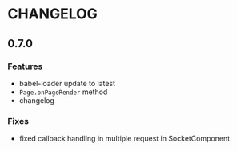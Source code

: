 # CHANGELOG

## 0.7.0
### Features
- babel-loader update to latest
- `Page.onPageRender` method
- changelog
### Fixes
- fixed callback handling in multiple request in SocketComponent